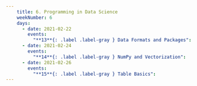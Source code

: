 ```yaml
---
    title: 6. Programming in Data Science
    weekNumber: 6
    days:
      - date: 2021-02-22
        events:
          "**13**{: .label .label-gray } Data Formats and Packages":
      - date: 2021-02-24
        events:
          "**14**{: .label .label-gray } NumPy and Vectorization":
      - date: 2021-02-26
        events:
          "**15**{: .label .label-gray } Table Basics":
---
```

